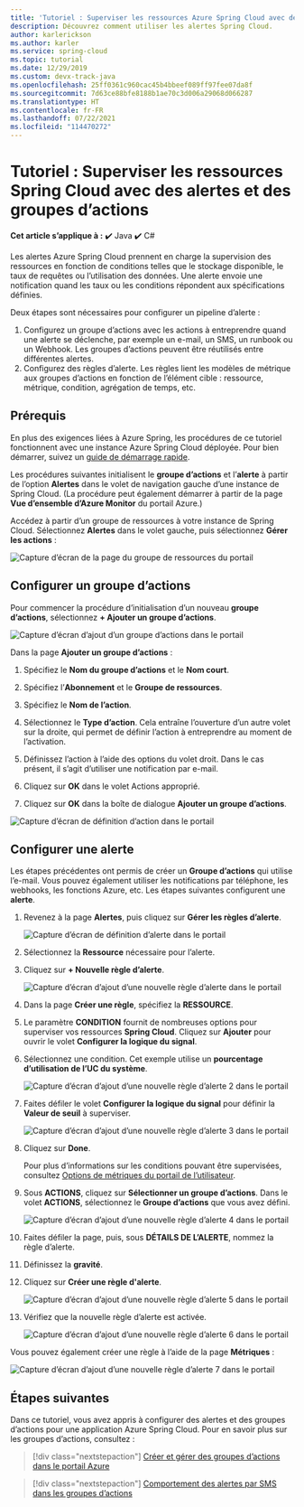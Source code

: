 ```yaml
---
title: 'Tutoriel : Superviser les ressources Azure Spring Cloud avec des alertes et des groupes d’actions | Microsoft Docs'
description: Découvrez comment utiliser les alertes Spring Cloud.
author: karlerickson
ms.author: karler
ms.service: spring-cloud
ms.topic: tutorial
ms.date: 12/29/2019
ms.custom: devx-track-java
ms.openlocfilehash: 25ff0361c960cac45b4bbeef089ff97fee07da8f
ms.sourcegitcommit: 7d63ce88bfe8188b1ae70c3d006a29068d066287
ms.translationtype: HT
ms.contentlocale: fr-FR
ms.lasthandoff: 07/22/2021
ms.locfileid: "114470272"
---
```

# <a name="tutorial-monitor-spring-cloud-resources-using-alerts-and-action-groups"></a>Tutoriel : Superviser les ressources Spring Cloud avec des alertes et des groupes d’actions

**Cet article s’applique à :** ✔️ Java ✔️ C#

Les alertes Azure Spring Cloud prennent en charge la supervision des ressources en fonction de conditions telles que le stockage disponible, le taux de requêtes ou l’utilisation des données. Une alerte envoie une notification quand les taux ou les conditions répondent aux spécifications définies.

Deux étapes sont nécessaires pour configurer un pipeline d’alerte : 
1. Configurez un groupe d’actions avec les actions à entreprendre quand une alerte se déclenche, par exemple un e-mail, un SMS, un runbook ou un Webhook. Les groupes d’actions peuvent être réutilisés entre différentes alertes.
2. Configurez des règles d’alerte. Les règles lient les modèles de métrique aux groupes d’actions en fonction de l’élément cible : ressource, métrique, condition, agrégation de temps, etc.

## <a name="prerequisites"></a>Prérequis

En plus des exigences liées à Azure Spring, les procédures de ce tutoriel fonctionnent avec une instance Azure Spring Cloud déployée.  Pour bien démarrer, suivez un [guide de démarrage rapide](./quickstart.md).

Les procédures suivantes initialisent le **groupe d’actions** et l’**alerte** à partir de l’option **Alertes** dans le volet de navigation gauche d’une instance de Spring Cloud. (La procédure peut également démarrer à partir de la page **Vue d’ensemble d’Azure Monitor** du portail Azure.) 

Accédez à partir d’un groupe de ressources à votre instance de Spring Cloud. Sélectionnez **Alertes** dans le volet gauche, puis sélectionnez **Gérer les actions** :

![Capture d’écran de la page du groupe de ressources du portail](media/alerts-action-groups/action-1-a.png)

## <a name="set-up-action-group"></a>Configurer un groupe d’actions

Pour commencer la procédure d’initialisation d’un nouveau **groupe d’actions**, sélectionnez **+ Ajouter un groupe d’actions**.

![Capture d’écran d’ajout d’un groupe d’actions dans le portail](media/alerts-action-groups/action-1.png)

Dans la page **Ajouter un groupe d’actions** :

 1. Spécifiez le **Nom du groupe d’actions** et le **Nom court**.

 1. Spécifiez l’**Abonnement** et le **Groupe de ressources**.

 1. Spécifiez le **Nom de l’action**.

 1. Sélectionnez le **Type d’action**.  Cela entraîne l’ouverture d’un autre volet sur la droite, qui permet de définir l’action à entreprendre au moment de l’activation.

 1. Définissez l’action à l’aide des options du volet droit.  Dans le cas présent, il s’agit d’utiliser une notification par e-mail.

 1. Cliquez sur **OK** dans le volet Actions approprié.

 1. Cliquez sur **OK** dans la boîte de dialogue **Ajouter un groupe d’actions**. 

  ![Capture d’écran de définition d’action dans le portail](media/alerts-action-groups/action-2.png)

## <a name="set-up-alert"></a>Configurer une alerte 

Les étapes précédentes ont permis de créer un **Groupe d’actions** qui utilise l’e-mail. Vous pouvez également utiliser les notifications par téléphone, les webhooks, les fonctions Azure, etc. Les étapes suivantes configurent une **alerte**.

1. Revenez à la page **Alertes**, puis cliquez sur **Gérer les règles d’alerte**.

   ![Capture d’écran de définition d’alerte dans le portail](media/alerts-action-groups/alerts-2.png)

1. Sélectionnez la **Ressource** nécessaire pour l’alerte.

1. Cliquez sur **+ Nouvelle règle d’alerte**.

   ![Capture d’écran d’ajout d’une nouvelle règle d’alerte dans le portail](media/alerts-action-groups/alerts-3.png)

1. Dans la page **Créer une règle**, spécifiez la **RESSOURCE**.

1. Le paramètre **CONDITION** fournit de nombreuses options pour superviser vos ressources **Spring Cloud**.  Cliquez sur **Ajouter** pour ouvrir le volet **Configurer la logique du signal**.

1. Sélectionnez une condition. Cet exemple utilise un **pourcentage d’utilisation de l’UC du système**.

   ![Capture d’écran d’ajout d’une nouvelle règle d’alerte 2 dans le portail](media/alerts-action-groups/alerts-3-1.png)

1. Faites défiler le volet **Configurer la logique du signal** pour définir la **Valeur de seuil** à superviser.

   ![Capture d’écran d’ajout d’une nouvelle règle d’alerte 3 dans le portail](media/alerts-action-groups/alerts-3-2.png)

1. Cliquez sur **Done**.

   Pour plus d’informations sur les conditions pouvant être supervisées, consultez [Options de métriques du portail de l’utilisateur](./concept-metrics.md#user-metrics-options).

1. Sous **ACTIONS**, cliquez sur **Sélectionner un groupe d’actions**. Dans le volet **ACTIONS**, sélectionnez le **Groupe d’actions** que vous avez défini.

   ![Capture d’écran d’ajout d’une nouvelle règle d’alerte 4 dans le portail](media/alerts-action-groups/alerts-3-3.png) 

1. Faites défiler la page, puis, sous **DÉTAILS DE L’ALERTE**, nommez la règle d’alerte.

1. Définissez la **gravité**.

1. Cliquez sur **Créer une règle d'alerte**.

   ![Capture d’écran d’ajout d’une nouvelle règle d’alerte 5 dans le portail](media/alerts-action-groups/alerts-3-4.png)

1. Vérifiez que la nouvelle règle d’alerte est activée.

   ![Capture d’écran d’ajout d’une nouvelle règle d’alerte 6 dans le portail](media/alerts-action-groups/alerts-4.png)

Vous pouvez également créer une règle à l’aide de la page **Métriques** :

![Capture d’écran d’ajout d’une nouvelle règle d’alerte 7 dans le portail](media/alerts-action-groups/alerts-5.png)

## <a name="next-steps"></a>Étapes suivantes

Dans ce tutoriel, vous avez appris à configurer des alertes et des groupes d’actions pour une application Azure Spring Cloud. Pour en savoir plus sur les groupes d’actions, consultez :

> [!div class="nextstepaction"]
> [Créer et gérer des groupes d’actions dans le portail Azure](../azure-monitor/alerts/action-groups.md)

> [!div class="nextstepaction"]
> [Comportement des alertes par SMS dans les groupes d’actions](../azure-monitor/alerts/alerts-sms-behavior.md)